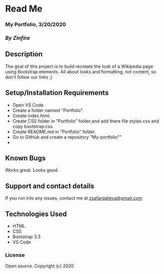 # Read Me

### My Portfolio, 3/20/2020

### _By Zinfira_

## Description

The goal of this project is to build recreate the look of a Wikipedia page using Bootstrap elements. All about looks and formatting, not content, so don't follow our links ;)

## Setup/Installation Requirements

* Open VS Code.
* Create a folder naimed "Portfolio".
* Create index.html.
* Create CSS folder in "Portfolio" folder,and add there file styles.css and copy bootstrap.css.
* Create README.md in "Portfolio" folder.
* Go to GitHub and create a repository "My-portfolio""
* 


## Known Bugs
Works great. Looks good. 

## Support and contact details

If you run into any issues, contact me at  <zsafargalieva@gmail.com>

## Technologies Used

* HTML
* CSS
* Bootstrap 3.3
* VS Code

### License
Open source.
Copyright (c) 2020